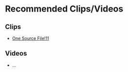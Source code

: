 # Recommended Clips/Videos
## Clips
- [One Source File!11](https://youtube.com/clip/UgkxxcXfAUwW_ORk_lSAqVwGScO8Tgzp-hOn)

## Videos
- ...
